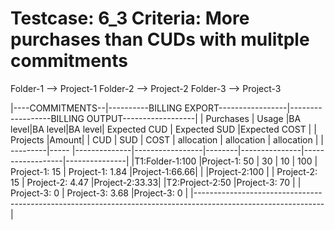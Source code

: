 Testcase: 6_3
Criteria: More purchases than CUDs with mulitple commitments
========
Folder-1 --> Project-1
Folder-2 --> Project-2
Folder-3 --> Project-3

|----COMMITMENTS--|----------BILLING EXPORT-----------------|------------------BILLING OUTPUT------------------|
|     Purchases   |     Usage    |BA level|BA level|BA level| Expected CUD  |  Expected SUD    |Expected COST  |
| Projects |Amount|              |  CUD   |  SUD   | COST   |  allocation   |   allocation     | allocation    |
| ---------|----- |--------------|-----------------|--------|---------------|------------------|---------------|
|T1:Folder-1:100  |Project-1: 50 |   30   |  10    |  100   | Project-1: 15 | Project-1: 1.84  |Project-1:66.66|
|                 |Project-2:100 |                          | Project-2: 15 | Project-2: 4.47  |Project-2:33.33|
|T2:Project-2:50  |Project-3: 70 |                          | Project-3: 0  | Project-3: 3.68  |Project-3: 0   |
|--------------------------------------------------------------------------------------------------------------|
